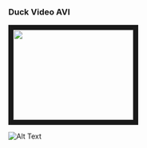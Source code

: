 ### Duck Video AVI

<a href="http://www.youtube.com/watch?feature=player_embedded&v=VbYcOdVX_Bo
" target="_blank"><img src="http://img.youtube.com/vi/VbYcOdVX_Bo/0.jpg" 
 width="240" height="180" border="10" /></a>
 
 ![Alt Text](https://media.giphy.com/media/vFKqnCdLPNOKc/giphy.gif)

<!--
**DiegoFleitas/DiegoFleitas** is a ✨ _special_ ✨ repository because its `README.md` (this file) appears on your GitHub profile.

Here are some ideas to get you started:

- 🔭 I’m currently working on ...
- 🌱 I’m currently learning ...
- 👯 I’m looking to collaborate on ...
- 🤔 I’m looking for help with ...
- 💬 Ask me about ...
- 📫 How to reach me: ...
- 😄 Pronouns: ...
- ⚡ Fun fact: ...
-->
